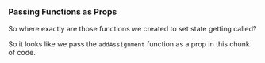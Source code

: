 ### Passing Functions as Props

So where exactly are those functions we created to set state getting called?

So it looks like we pass the `addAssignment` function as a prop in this chunk of code.
